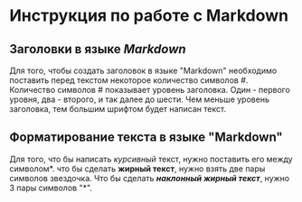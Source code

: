 # Инструкция по работе с Markdown

## Заголовки в языке *Markdown*
Для того, чтобы создать заголовок в языке "Markdown" необходимо поставить перед текстом некоторое количество символов #. Количество символов # показывает уровень заголовка. Один - первого уровня, два - второго, и так далее до шести. Чем меньше уровень заголовка, тем большим шрифтом будет написан текст.

## Форматирование текста в языке "Markdown"
Для того, что бы написать *курсивный* текст, нужно поставить его между символом*. что бы сделать **жирный текст**, нужно взять две пары символов звездочка. Что бы сделать ***наклонный жирный текст***, нужно 3 пары символов "*".